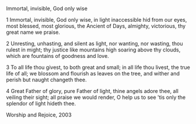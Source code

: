 Immortal, invisible, God only wise

1 Immortal, invisible, God only wise,
in light inaccessible hid from our eyes,
most blessed, most glorious, the Ancient of Days,
almighty, victorious, thy great name we praise.

2 Unresting, unhasting, and silent as light,
nor wanting, nor wasting, thou rulest in might;
thy justice like mountains high soaring above
thy clouds, which are fountains of goodness and love.

3 To all life thou givest, to both great and small;
in all life thou livest, the true life of all;
we blossom and flourish as leaves on the tree,
and wither and perish but naught changeth thee.

4 Great Father of glory, pure Father of light,
thine angels adore thee, all veiling their sight;
all praise we would render, O help us to see
'tis only the splendor of light hideth thee.

Worship and Rejoice, 2003
